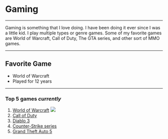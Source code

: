 # Gaming
___
Gaming is something that I love doing. I have been doing it ever since I was a little kid.
I play multiple types or genre games. 
Some of my favorite games are World of Warcraft, Call of Duty, The GTA series, and other sort of MMO games.

___
## Favorite Game
 - World of Warcraft
  - Played for 12 years
  
---
### Top 5 games *currently*

1. [World of Warcraft](https://worldofwarcraft.com/en-us/)
![](https://www.google.com/url?sa=i&source=images&cd=&ved=2ahUKEwj__76Ho5vmAhUBH6wKHVTVA4QQjRx6BAgBEAQ&url=https%3A%2F%2Fyuki.la%2Fwg%2F6887669&psig=AOvVaw2cRpKpXMLssZ3logZrH7Pj&ust=1575524172232857)
2. [Call of Duty](https://www.callofduty.com/modernwarfare)
3. [Diablo 3](https://us.diablo3.com/en/)
4. [Counter-Strike series](https://blog.counter-strike.net/)
5. [Grand Theft Auto 5](https://www.rockstargames.com/V/restricted-content/agegate/form?redirect=https%3A%2F%2Fwww.rockstargames.com%2FV%2F&options=&locale=en_us)
